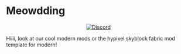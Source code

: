 # Meowdding

<div align="center">
  
[![Discord](https://img.shields.io/discord/1296157888343179264?color=8c03fc&label=Discord&logo=discord&logoColor=white)](https://discord.gg/FsRc2GUwZR)

</div>

Hiiii, look at our cool modern mods or the hypixel skyblock fabric mod template for modern!
